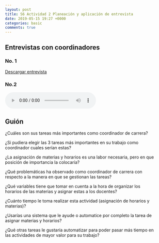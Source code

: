```yaml
---
layout: post
title: S6 Actividad 2 Planeación y aplicación de entrevista
date: 2019-05-15 19:27 +0000
categories: basic
comments: true
---
```


## Entrevistas con coordinadores 

### No. 1

[Descargar entrevista](https://res.cloudinary.com/dfhxsuwjv/image/upload/v1558157215/entrevistas-v1.0_bjhvtc.pdf)

### No.2

<audio controls>
  <source src="https://res.cloudinary.com/dfhxsuwjv/video/upload/v1558810050/tanoshii/entrevista_compilada.mp3
" type="audio/mpeg">
Tu navegador no es compatible con elementos de audio.
</audio>

## Guión

¿Cuáles son sus tareas más importantes como coordinador de carrera?

¿Si pudiera elegir las 3 tareas más importantes en su trabajo como coordinador cuales serían estas?

¿La asignación de materias y horarios es una labor necesaria, pero en que posición de importancia la colocaría?

¿Qué problemáticas ha observado como coordinador de carrera con respecto a la manera en que se gestionan las tareas?

¿Qué variables tiene que tomar en cuenta a la hora de organizar los horarios de las materias y asignar estas a los docentes?

¿Cuánto tiempo le toma realizar esta actividad (asignación de horarios y materias)?

¿Usarías una sistema que le ayude o  automatice por completo la tarea de asignar materias y horarios?

¿Qué otras tareas le gustaría automatizar para poder pasar más tiempo en las actividades de mayor valor para su trabajo?
